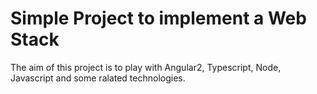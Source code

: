 # Simple Project to implement a Web Stack

The aim of this project is to play with Angular2, Typescript, Node, Javascript and some ralated technologies.